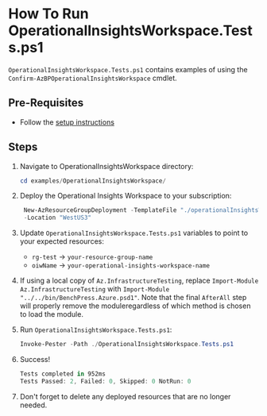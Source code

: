 # How To Run OperationalInsightsWorkspace.Tests.ps1

`OperationalInsightsWorkspace.Tests.ps1` contains examples of using the `Confirm-AzBPOperationalInsightsWorkspace`
cmdlet.

## Pre-Requisites

- Follow the [setup instructions](../README.md)

## Steps

1. Navigate to OperationalInsightsWorkspace directory:

   ```Powershell
   cd examples/OperationalInsightsWorkspace/
   ```

1. Deploy the Operational Insights Workspace to your subscription:

   ```Powershell
    New-AzResourceGroupDeployment -TemplateFile "./operationalInsightsWorkspace.bicep" `
    -Location "WestUS3"
   ```

1. Update `OperationalInsightsWorkspace.Tests.ps1` variables to point to your expected resources:

   - `rg-test` -> `your-resource-group-name`
   - `oiwName` -> `your-operational-insights-workspace-name`

1. If using a local copy of `Az.InfrastructureTesting`, replace `Import-Module Az.InfrastructureTesting` with
`Import-Module "../../bin/BenchPress.Azure.psd1"`. Note that the final `AfterAll` step will properly remove the moduleregardless of which method is chosen to load the module.

1. Run `OperationalInsightsWorkspace.Tests.ps1`:

   ```Powershell
   Invoke-Pester -Path ./OperationalInsightsWorkspace.Tests.ps1
   ```

1. Success!

   ```Powershell
   Tests completed in 952ms
   Tests Passed: 2, Failed: 0, Skipped: 0 NotRun: 0
   ```

1. Don't forget to delete any deployed resources that are no longer needed.
